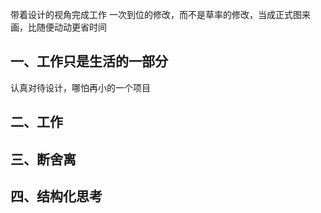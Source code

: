 
带着设计的视角完成工作
一次到位的修改，而不是草率的修改，当成正式图来画，比随便动动更省时间
## 一、工作只是生活的一部分

认真对待设计，哪怕再小的一个项目

## 二、工作


## 三、断舍离

## 四、结构化思考